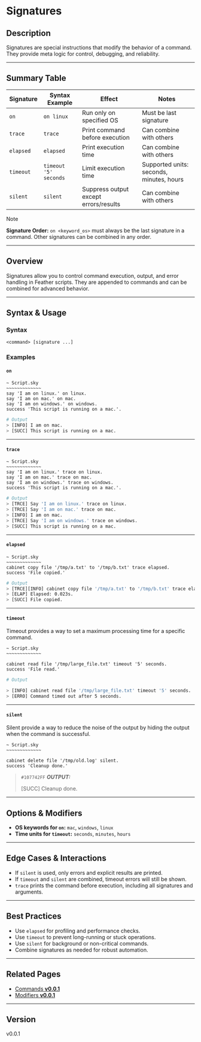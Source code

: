 # Signatures

## Description

Signatures are special instructions that modify the behavior of a command. They provide meta logic for control, debugging, and reliability.

---

## Summary Table

| Signature | Syntax Example        | Effect                                | Notes                                    |
| --------- | --------------------- | ------------------------------------- | ---------------------------------------- |
| `on`      | `on linux`            | Run only on specified OS              | Must be last signature                   |
| `trace`   | `trace`               | Print command before execution        | Can combine with others                  |
| `elapsed` | `elapsed`             | Print execution time                  | Can combine with others                  |
| `timeout` | `timeout '5' seconds` | Limit execution time                  | Supported units: seconds, minutes, hours |
| `silent`  | `silent`              | Suppress output except errors/results | Can combine with others                  |

> [!NOTE]
>
> **Signature Order:** `on <keyword_os>` must always be the last signature in a command. Other signatures can be combined in any order.

---

## Overview

Signatures allow you to control command execution, output, and error handling in Feather scripts. They are appended to commands and can be combined for advanced behavior.

---

## Syntax & Usage

### Syntax

`<command> [signature ...]`

### Examples

#### `on`

```sky
~ Script.sky
~~~~~~~~~~~~~
say 'I am on linux.' on linux.
say 'I am on mac.' on mac.
say 'I am on windows.' on windows.
success 'This script is running on a mac.'.
```

```bash
# Output
> [INFO] I am on mac.
> [SUCC] This script is running on a mac.
```

---

#### `trace`

```sky
~ Script.sky
~~~~~~~~~~~~~
say 'I am on linux.' trace on linux.
say 'I am on mac.' trace on mac.
say 'I am on windows.' trace on windows.
success 'This script is running on a mac.'.
```

```bash
# Output
> [TRCE] Say 'I am on linux.' trace on linux.
> [TRCE] Say 'I am on mac.' trace on mac.
> [INFO] I am on mac.
> [TRCE] Say 'I am on windows.' trace on windows.
> [SUCC] This script is running on a mac.
```

---

#### `elapsed`

```sky
~ Script.sky
~~~~~~~~~~~~~
cabinet copy file '/tmp/a.txt' to '/tmp/b.txt' trace elapsed.
success 'File copied.'
```

```bash
# Output
> [TRCE][INFO] cabinet copy file '/tmp/a.txt' to '/tmp/b.txt' trace elapsed.
> [ELAP] Elapsed: 0.023s.
> [SUCC] File copied.
```

---

#### `timeout`

Timeout provides a way to set a maximum processing time for a specific command.

```sky
~ Script.sky
~~~~~~~~~~~~~

cabinet read file '/tmp/large_file.txt' timeout '5' seconds.
success 'File read.'
```

```bash
# Output

> [INFO] cabinet read file '/tmp/large_file.txt' timeout '5' seconds.
> [ERRO] Command timed out after 5 seconds.
```

---

#### `silent`

Silent provide a way to reduce the noise of the output by hiding the output when the command is successful.

```sky
~ Script.sky
~~~~~~~~~~~~~

cabinet delete file '/tmp/old.log' silent.
success 'Cleanup done.'
```

> `#107742FF` **_OUTPUT:_**
>
> [SUCC] Cleanup done.

---

## Options & Modifiers

- **OS keywords for `on`:** `mac`, `windows`, `linux`
- **Time units for `timeout`:** `seconds`, `minutes`, `hours`

---

## Edge Cases & Interactions

- If `silent` is used, only errors and explicit results are printed.
- If `timeout` and `silent` are combined, timeout errors will still be shown.
- `trace` prints the command before execution, including all signatures and arguments.

---

## Best Practices

- Use `elapsed` for profiling and performance checks.
- Use `timeout` to prevent long-running or stuck operations.
- Use `silent` for background or non-critical commands.
- Combine signatures as needed for robust automation.

---

## Related Pages

- [Commands **v0.0.1**](../commands/0.0.1.md)
- [Modifiers **v0.0.1**](../modifiers/0.0.1.md)

---

## Version

v0.0.1
